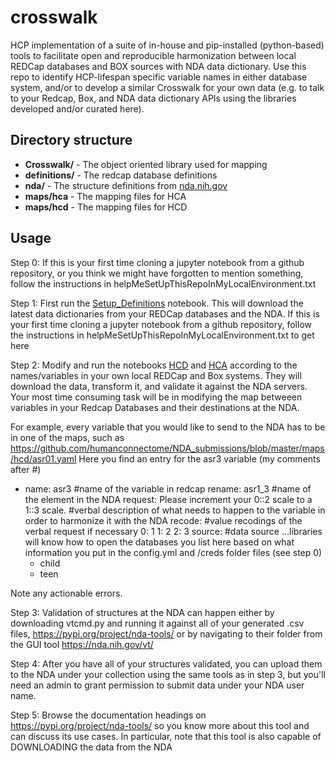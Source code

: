 # crosswalk

HCP implementation of a suite of in-house and pip-installed (python-based) tools to facilitate open and reproducible harmonization between local REDCap databases and BOX sources with NDA data dictionary.  Use this repo to identify HCP-lifespan specific variable names in either database system, and/or to develop a similar Crosswalk for your own data (e.g. to talk to your Redcap, Box, and NDA data dictionary APIs using the libraries developed and/or curated here).     

## Directory structure
- **Crosswalk/** - The object oriented library used for mapping
- **definitions/** - The redcap database definitions
- **nda/** - The structure definitions from [nda.nih.gov](https://nda.nih.gov/data_dictionary.html?source=NDA&submission=ALL)
- **maps/hca** - The mapping files for HCA
- **maps/hcd** - The mapping files for HCD

## Usage
Step 0: If this is your first time cloning a jupyter notebook from a github repository, or you think we might have forgotten to mention something,
        follow the instructions in helpMeSetUpThisRepoInMyLocalEnvironment.txt

Step 1: First run the [Setup_Definitions](./Setup_Definitions.ipynb) notebook. This will download the latest data dictionaries from your REDCap databases and the NDA.
If this is your first time cloning a jupyter notebook from a github repository, follow the instructions in helpMeSetUpThisRepoInMyLocalEnvironment.txt to get here

Step 2: Modify and run the notebooks [HCD](./HCD.ipynb) and [HCA](./HCD.ipynb) according to the names/variables in your own local REDCap and Box systems.
They will download the data, transform it, and validate it against the NDA servers.  Your most time consuming task will be in modifying the map betweeen
variables in your Redcap Databases and their destinations at the NDA.

For example, every variable that you would like to send to the NDA has to be in one of the maps,
    such as https://github.com/humanconnectome/NDA_submissions/blob/master/maps/hcd/asr01.yaml
    Here you find an entry for the asr3 variable (my comments after #)

   - name: asr3  #name of the variable in redcap
     rename: asr1_3 #name of the element in the NDA
     request: Please increment your 0::2 scale to a 1::3 scale.  #verbal description of what needs to happen to the variable in order to harmonize it with the NDA
     recode:  #value recodings of the verbal request if necessary
       0: 1
       1: 2
       2: 3
     source:  #data source ...libraries will know how to open the databases you list here based on what information you put in the config.yml and /creds folder files (see step 0)
     - child
     - teen

Note any actionable errors.

Step 3: Validation of structures at the NDA can happen either by downloading vtcmd.py and running it against all of your generated .csv files,
        https://pypi.org/project/nda-tools/
        or by navigating to their folder from the GUI tool https://nda.nih.gov/vt/  

Step 4: After you have all of your structures validated, you can upload them to the NDA under your collection using the same tools as in step 3,
        but you'll need an admin to grant permission to submit data under your NDA user name.


Step 5: Browse the documentation headings on  https://pypi.org/project/nda-tools/ so you know more about this tool and can discuss its use cases.
        In particular, note that this tool is also capable of DOWNLOADING the data from the NDA


